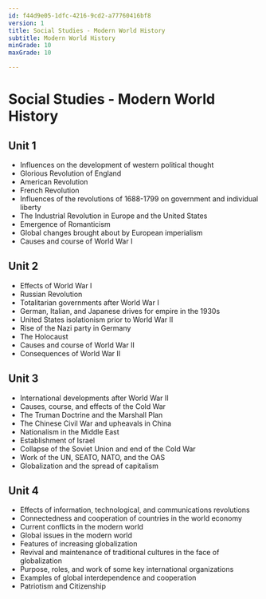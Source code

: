 ```yaml
---
id: f44d9e05-1dfc-4216-9cd2-a77760416bf8
version: 1
title: Social Studies - Modern World History
subtitle: Modern World History
minGrade: 10
maxGrade: 10

---
```

# Social Studies - Modern World History


## Unit 1
* Influences on the development of western political thought
* Glorious Revolution of England
* American Revolution
* French Revolution
* Influences of the revolutions of 1688-1799 on government and individual liberty
* The Industrial Revolution in Europe and the United States
* Emergence of Romanticism
* Global changes brought about by European imperialism
* Causes and course of World War I

## Unit 2
* Effects of World War I
* Russian Revolution
* Totalitarian governments after World War I
* German, Italian, and Japanese drives for empire in the 1930s
* United States isolationism prior to World War II
* Rise of the Nazi party in Germany
* The Holocaust
* Causes and course of World War II
* Consequences of World War II

## Unit 3
* International developments after World War II
* Causes, course, and effects of the Cold War
* The Truman Doctrine and the Marshall Plan
* The Chinese Civil War and upheavals in China
* Nationalism in the Middle East
* Establishment of Israel
* Collapse of the Soviet Union and end of the Cold War
* Work of the UN, SEATO, NATO, and the OAS
* Globalization and the spread of capitalism

## Unit 4
* Effects of information, technological, and communications revolutions
* Connectedness and cooperation of countries in the world economy
* Current conflicts in the modern world
* Global issues in the modern world
* Features of increasing globalization
* Revival and maintenance of traditional cultures in the face of globalization
* Purpose, roles, and work of some key international organizations
* Examples of global interdependence and cooperation
* Patriotism and Citizenship